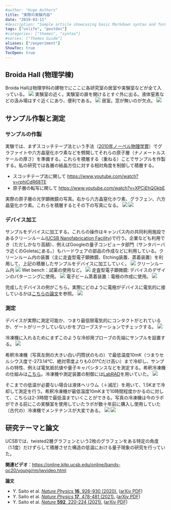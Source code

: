 ```yaml
---
#author: "Hugo Authors"
title: "実際の実験内容"
date: "2019-03-11"
#description: "Sample article showcasing basic Markdown syntax and formatting for HTML elements."
tags: ["uslife", "postdoc"]
#categories: ["themes", "syntax"]
#series: ["Themes Guide"]
aliases: ["/experiment"]
ShowToc: true
TocOpen: true
---
```


## Broida Hall (物理学棟)
Broida Hallは物理学科の建物でにここに各研究室の居室や実験室などが全て入っている。
![](images/2021-07-25-20-18-28.png)
実験室の近く。実験室の扉を開けるとすぐ外に出る。液体窒素などの汲み場はすぐ近くにあり、便利である。
![](images/2021-07-25-12-01-09.png)
居室。窓が無いのが欠点。
![](images/2021-07-25-12-06-35.png)

## サンプル作製と測定
### サンプルの作製
実験では、まずスコッチテープ法という手法（[2010年ノーベル物理学賞](https://www.nobelprize.org/prizes/physics/2010/press-release/)）でグラファイトや六方晶窒化ホウ素などを劈開してそれらの原子層（ナノメートルスケールの厚さ）を準備する。これらを積層する（重ねる）ことでサンプルを作製する。私の研究では各層の結晶方位に対する相対角度を制御して積層する。

- スコッチテープ法に関して
https://www.youtube.com/watch?v=rphiCdR68TE
- 原子層の転写に関して
https://www.youtube.com/watch?v=XPCiEhQGkbE

実際の原子層の光学顕微鏡の写真。右から六方晶窒化ホウ素、グラフェン、六方晶窒化ホウ素。これらを積層するとその下の写真になる。
![](images/2021-07-25-12-36-19.png)
![](images/2021-07-25-12-38-33.png)

### デバイス加工
サンプルをデバイスに加工する。これらの操作はキャンパス内の共同利用施設であるクリーンルーム([UCSB Nanofabrication Facility](https://www.nanotech.ucsb.edu/))で行う。企業なども利用でき（ただしかなり高額）、例えばGoogleの量子コンピュータ部門（サンタバーバラ近くのGoletaにある。）もハードウェアの部品の作成などに利用している。クリーンルーム内の装置（主に走査型電子顕微鏡、Etching装置、蒸着装置）を利用して、上記の積層したサンプルをデバイスに加工していく。
![](images/2021-07-25-20-25-52.png)
クリーンルーム内
![](images/2021-07-25-12-15-45.png)
Wet bench：試薬の使用など。
![](images/2021-07-25-11-54-10.png)
走査型電子顕微鏡: デバイスのデザインのパターニングに使用。
![](images/2021-07-25-11-53-16.png)
電子ビーム蒸着装置：電極の作成に使用。
![](images/2021-07-25-11-54-36.png)

完成したデバイスの例がこちら。実際にどのように電極がデバイスに電気的に接しているかは[こちらの論文](https://science.sciencemag.org/content/342/6158/614)を参照。
![](images/2021-07-25-12-09-51.png)

### 測定
デバイスが実際に測定可能か、つまり最低限電気的にコンタクトがとれているか、ゲートがリークしていないかをプローブステーションでチェックする。
![](images/2021-07-25-11-57-38.png)

冷凍機に入れるためにまずこのような冷却用プローブの先端にサンプルを設置する。
![](images/2021-07-25-12-40-51.png)

希釈冷凍機（写真左側の大きい白い円筒状のもの）で最低温度10mK（つまりセルシウス度で-273.14℃、絶対零度よりも0.01℃だけ高い）まで冷却し、サンプルの特性、例えば電気抵抗値や量子キャパシタンスなどを測定する。希釈冷凍機の仕組みは[こちら](https://www.sci.osaka-cu.ac.jp/phys/ult/invitation/cryo/dr.html)。冷凍機や測定装置の制御には[LabRAD](https://ys-blog.hatenadiary.com/entry/2021/05/09/130917)を用いていた。
![](images/2021-07-25-12-18-01.png)

そこまでの低温が必要ない場合は液体ヘリウム（＋減圧）を用いて、1.5Kまで冷却して測定を行う。希釈冷凍機が最低温度10mKまで10時間程度かかるのに対して、こちらは2-3時間で最低温までいくことができる。写真の冷凍機は今のラボができる前にこの実験室を使用していたラボが数十年前に購入し使用していた（古代の）冷凍機でメンテナンスが大変である。
![](images/2021-07-25-12-14-07.png)
![](images/2021-07-25-12-04-31.png)

## 研究テーマと論文
UCSBでは、twisted2層グラフェンという2枚のグラフェンをある特定の角度（1.1度）だけずらして積層させた構造の低温における量子現象の研究を行っていた。

**関連ビデオ**：https://online.kitp.ucsb.edu/online/bands-oc20/young/rm/jwvideo.html

**論文**

* Y. Saito et al. [*Nature Physics* **16**, 926-930 (2020).](https://www.nature.com/articles/s41567-020-0928-3) ([arXiv PDF](https://arxiv.org/pdf/1911.13302.pdf))
* Y. Saito et al. [*Nature Physics* **17**, 478-481 (2021).](https://www.nature.com/articles/s41567-020-01129-4) ([arXiv PDF](https://arxiv.org/pdf/2007.06115.pdf))
* Y. Saito et al. [*Nature* **592**, 220-224 (2021).](https://www.nature.com/articles/s41586-021-03409-2) ([arXiv PDF](https://arxiv.org/pdf/2008.10830.pdf))
